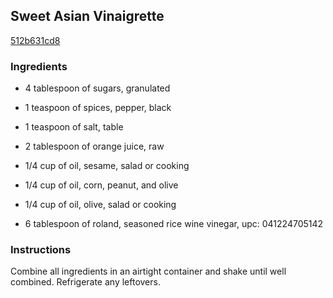## Sweet Asian Vinaigrette

[512b631cd8](http://tastykitchen.com/recipes/salads/sweet-asian-vinaigrette/)

### Ingredients

 - 4 tablespoon of sugars, granulated

 - 1 teaspoon of spices, pepper, black

 - 1 teaspoon of salt, table

 - 2 tablespoon of orange juice, raw

 - 1/4 cup of oil, sesame, salad or cooking

 - 1/4 cup of oil, corn, peanut, and olive

 - 1/4 cup of oil, olive, salad or cooking

 - 6 tablespoon of roland, seasoned rice wine vinegar, upc: 041224705142

### Instructions

Combine all ingredients in an airtight container and shake until well combined. Refrigerate any leftovers.